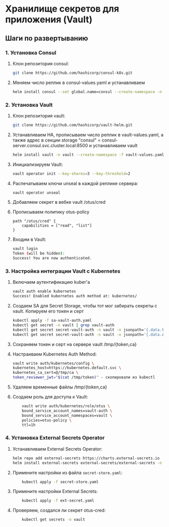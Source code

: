 # Хранилище секретов для приложения (Vault)

## Шаги по развертыванию

### 1. Установка Consul
1. Клон репозитория consul:
    ```bash
    git clone https://github.com/hashicorp/consul-k8s.git
    ```
2. Меняем число реплик в consul-values.yaml и устанавливаем
    ```bash
    helm install consul --set global.name=consul --create-namespace -n consul -f consul-values.yaml consul/
    ```
### 2. Установка Vault
1. Клон репозитория vault:
    ```bash
    git clone https://github.com/hashicorp/vault-helm.git
    ```
2. Устанавливаем HA, прописываем число реплик в vault-values.yaml, а также адрес в секции storage "consul" = consul-server.consul.svc.cluster.local:8500 и устанавливаем vault
    ```bash
    helm install vault -n vault --create-namespace -f vault-values.yaml  vault/
    ```
3. Инициализируем Vault:
    ```bash
    vault operator init --key-shares=3 --key-threshold=2
    ```
4. Распечатываем ключи unseal в каждой реплике сервера:
    ```bash
    vault operator unseal
    ```
5. Добавляем секрет в вебке vault /otus/cred

6. Прописываем политику otus-policy
    ```hcl
    path "/otus/cred" {
        capabilities = ["read", "list"]
    }
    ```
7. Входим в Vault:
    ```bash
    vault login
    Token (will be hidden): 
    Success! You are now authenticated.
    ```


### 3. Настройка интеграции Vault с Kubernetes
1. Включаем аутентификацию kuber'a
    ```bash
    vault auth enable kubernetes
    Success! Enabled kubernetes auth method at: kubernetes/
    ```
2. Создаем SA для Secret Storage, чтобы тот мог забирать секреты с vault. Копируем его токен и серт
    ```bash
    kubectl apply -f sa-vault-auth.yaml
    kubectl get secret -n vault | grep vault-auth
    kubectl get secret secret-vault-auth -n vault -o jsonpath='{.data.token}' | base64 -d 
    kubectl get secret secret-vault-auth -n vault -o jsonpath='{.data.ca\.crt}' | base64 -d
    ```
3. Сохраняем токен и серт на сервере vault /tmp/{token,ca}

4. Настраиваем Kubernetes Auth Method:
    ```bash
    vault write auth/kubernetes/config \
    kubernetes_host=https://kubernetes.default.svc \
    kubernetes_ca_cert=@/tmp/ca \  
    token_reviewer_jwt="$(cat /tmp/token)" - скопировали из kubectl
    ```
5. Удаляем временные файлы /tmp/{token,ca}

6. Создаем роль для доступа к Vault:
    ```bash
        vault write auth/kubernetes/role/otus \
        bound_service_account_names=vault-auth \
        bound_service_account_namespaces=vault \
        policies=otus-policy \
        ttl=1h
    ```

### 4. Установка External Secrets Operator
1. Устанавливаем External Secrets Operator:
    ```bash
    helm repo add external-secrets https://charts.external-secrets.io
    helm install external-secrets external-secrets/external-secrets -n vault
    ```

2. Примените настройки из файла `secret-store.yaml`:
    ```bash
        kubectl apply -f secret-store.yaml
    ```

3. Примените настройки External Secrets:
    ```bash
        kubectl apply -f ext-secret.yaml
    ```
4. Проверяем, создался ли секрет otus-cred:
    ```bash
        kubectl get secrets -n vault
    ```
